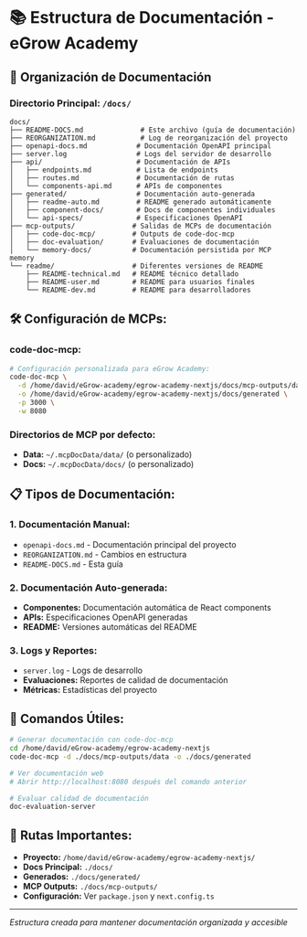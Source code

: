 # 📚 Estructura de Documentación - eGrow Academy

## 📁 Organización de Documentación

### **Directorio Principal: `/docs/`**

```
docs/
├── README-DOCS.md              # Este archivo (guía de documentación)
├── REORGANIZATION.md           # Log de reorganización del proyecto
├── openapi-docs.md            # Documentación OpenAPI principal
├── server.log                 # Logs del servidor de desarrollo
├── api/                       # Documentación de APIs
│   ├── endpoints.md           # Lista de endpoints
│   ├── routes.md              # Documentación de rutas
│   └── components-api.md      # APIs de componentes
├── generated/                 # Documentación auto-generada
│   ├── readme-auto.md         # README generado automáticamente
│   ├── component-docs/        # Docs de componentes individuales
│   └── api-specs/             # Especificaciones OpenAPI
├── mcp-outputs/              # Salidas de MCPs de documentación
│   ├── code-doc-mcp/         # Outputs de code-doc-mcp
│   ├── doc-evaluation/       # Evaluaciones de documentación
│   └── memory-docs/          # Documentación persistida por MCP memory
└── readme/                   # Diferentes versiones de README
    ├── README-technical.md   # README técnico detallado
    ├── README-user.md        # README para usuarios finales
    └── README-dev.md         # README para desarrolladores
```

## 🛠️ **Configuración de MCPs:**

### **code-doc-mcp:**
```bash
# Configuración personalizada para eGrow Academy:
code-doc-mcp \
  -d /home/david/eGrow-academy/egrow-academy-nextjs/docs/mcp-outputs/data \
  -o /home/david/eGrow-academy/egrow-academy-nextjs/docs/generated \
  -p 3000 \
  -w 8080
```

### **Directorios de MCP por defecto:**
- **Data:** `~/.mcpDocData/data/` (o personalizado)
- **Docs:** `~/.mcpDocData/docs/` (o personalizado)

## 📋 **Tipos de Documentación:**

### **1. Documentación Manual:**
- `openapi-docs.md` - Documentación principal del proyecto
- `REORGANIZATION.md` - Cambios en estructura
- `README-DOCS.md` - Esta guía

### **2. Documentación Auto-generada:**
- **Componentes:** Documentación automática de React components
- **APIs:** Especificaciones OpenAPI generadas
- **README:** Versiones automáticas del README

### **3. Logs y Reportes:**
- `server.log` - Logs de desarrollo
- **Evaluaciones:** Reportes de calidad de documentación
- **Métricas:** Estadísticas del proyecto

## 🚀 **Comandos Útiles:**

```bash
# Generar documentación con code-doc-mcp
cd /home/david/eGrow-academy/egrow-academy-nextjs
code-doc-mcp -d ./docs/mcp-outputs/data -o ./docs/generated

# Ver documentación web
# Abrir http://localhost:8080 después del comando anterior

# Evaluar calidad de documentación
doc-evaluation-server
```

## 📍 **Rutas Importantes:**

- **Proyecto:** `/home/david/eGrow-academy/egrow-academy-nextjs/`
- **Docs Principal:** `./docs/`
- **Generados:** `./docs/generated/`
- **MCP Outputs:** `./docs/mcp-outputs/`
- **Configuración:** Ver `package.json` y `next.config.ts`

---

*Estructura creada para mantener documentación organizada y accesible*